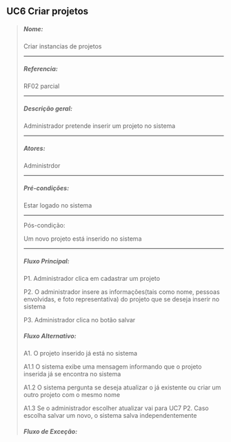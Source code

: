 ## UC6 Criar projetos
> ##### Nome:
>
> Criar instancias de projetos
><hr>
> 
> ##### Referencia:
>
> RF02 parcial
><hr>
>
> ##### Descrição geral:
>
> Administrador pretende inserir um projeto no sistema
><hr>
>
> ##### Atores:
>
> Administrdor
><hr>
>
> ##### Pré-condições:
>
> Estar logado no sistema
><hr>
>
> Pós-condição: 
>
> Um novo projeto está inserido no sistema
> <hr>
>
> ##### Fluxo Principal:
>
> P1. Administrador clica em cadastrar um projeto
>
> P2. O administrador insere as informações(tais como nome, pessoas envolvidas, e foto representativa) do projeto que se deseja inserir no sistema
>
> P3. Administrador clica no botão salvar
>
> ##### Fluxo Alternativo:
>
> A1. O projeto inserido já está no sistema
>
> A1.1 O sistema exibe uma mensagem informando que o projeto inserida já se encontra no sistema
>
> A1.2 O sistema pergunta se deseja atualizar o já existente ou criar um outro projeto com o mesmo nome
>
> A1.3 Se o administrador escolher atualizar vai para UC7 P2. Caso escolha salvar um novo, o sistema salva independentemente
>
> ##### Fluxo de Exceção:
